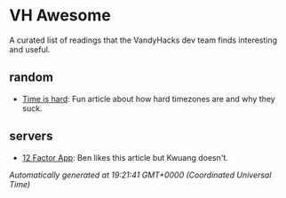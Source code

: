 # VH Awesome 
 A curated list of readings that the VandyHacks dev team finds interesting and useful. 
 
 ## random 
- [Time is hard](https://zachholman.com/talk/utc-is-enough-for-everyone-right): Fun article about how hard timezones are and why they suck. 
 ## servers 
- [12 Factor App](https://12factor.net/): Ben likes this article but Kwuang doesn't.
 
 *Automatically generated at 19:21:41 GMT+0000 (Coordinated Universal Time)*